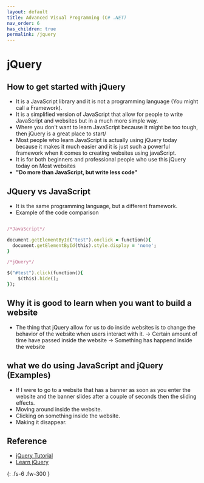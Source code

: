 ```yaml
---
layout: default
title: Advanced Visual Programming (C# .NET)
nav_order: 6
has_children: true
permalink: /jquery
---
```


# jQuery
## How to get started with jQuery 
- It is a JavaScript library and it is not a programming language (You might call a Framework). 
- It is a simplified version of JavaScript that allow for people to write JavaScript and websites but in a much more simple way. 
- Where you don't want to learn JavaScript because it might be too tough, then jQuery is a great place to start/
- Most people who learn JavaScript is actually using jQuery today because it makes it much easier and it is just such a powerful framework when it comes to creating websites using javaScript.
- It is for both beginners and professional people who use this jQuery today on Most websites 
- <b>"Do more than JavaScript, but write less code"</b>

## JQuery vs JavaScript
- It is the same programming language, but a different framework. 
- Example of the code comparison 
```ruby 

/*JavaScript*/ 

document.getElementById("test").onclick = function(){
  document.getElementById(this).style.display = 'none';
}

/*jQuery*/ 

$("#test").click(function(){
    $(this).hide(); 
});

```
## Why it is good to learn when you want to build a website
- The thing that jQuery allow for us to do inside websites is to change the behavior of the website when users interact with it.
-> Certain amount of time have passed inside the website 
-> Something has happend inside the website


## what we do using JavaScript and jQuery (Examples) 
- If I were to go to a website that has a banner as soon as you enter the website and the banner slides after a couple of seconds then the sliding effects.
- Moving around inside the website. 
- Clicking on something inside the website.
- Making it disappear. 

## Reference 
* [jQuery Tutorial](https://www.youtube.com/playlist?list=PL0eyrZgxdwhy7byLHsVkuhtRV_IpoJU7n)
* [Learn jQuery](https://learn.jquery.com/about-jquery)

{: .fs-6 .fw-300 }

